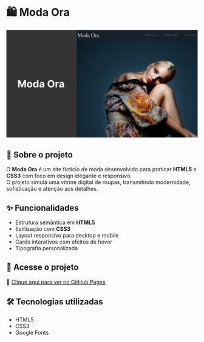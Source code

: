 # 🛍️ Moda Ora

![Banner de apresentação](./images/moda_hora_cover.png) 
## 📖 Sobre o projeto
O **Moda Ora** é um site fictício de moda desenvolvido para praticar **HTML5** e **CSS3** com foco em design elegante e responsivo.  
O projeto simula uma vitrine digital de roupas, transmitindo modernidade, sofisticação e atenção aos detalhes.

## ✨ Funcionalidades
- Estrutura semântica em **HTML5**  
- Estilização com **CSS3**  
- Layout responsivo para desktop e mobile  
- Cards interativos com efeitos de hover  
- Tipografia personalizada

## 🚀 Acesse o projeto
🔗 [Clique aqui para ver no GitHub Pages](https://thamiressarges.github.io/moda-ora)

## 🛠️ Tecnologias utilizadas
- HTML5  
- CSS3  
- Google Fonts  

